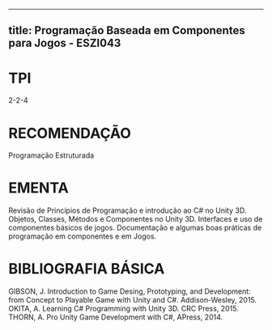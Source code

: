 
---
title: Programação Baseada em Componentes para Jogos - ESZI043 
---

# TPI

2-2-4

# RECOMENDAÇÃO

Programação Estruturada

# EMENTA

Revisão de Princípios de Programação e introdução ao C# no Unity 3D. Objetos, Classes, Métodos e Componentes no Unity 3D. Interfaces e uso de componentes básicos de jogos. Documentação e algumas boas práticas de programação em componentes e em Jogos.

# BIBLIOGRAFIA BÁSICA

GIBSON, J. Introduction to Game Desing, Prototyping, and Development: from Concept to Playable Game with Unity and C#. Addison-Wesley, 2015.
OKITA, A. Learning C# Programming with Unity 3D. CRC Press, 2015.
THORN, A. Pro Unity Game Development with C#, APress, 2014.
        